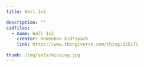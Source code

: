 ```yaml
---
title: Wall 1x2

description: ""
cadfiles:
  - name: Wall 1x2
    creator: Rokenbok kid*spark
    link: https://www.thingiverse.com/thing:325171

thumb: /img/sets/missing.jpg
---
```

